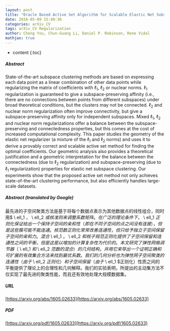 ```yaml
---
layout: post
title: "Oracle Based Active Set Algorithm for Scalable Elastic Net Subspace Clustering"
date: 2016-05-09 15:49:36
categories: arXiv_CV
tags: arXiv_CV Regularization
author: Chong You, Chun-Guang Li, Daniel P. Robinson, Rene Vidal
mathjax: true
---
```


* content
{:toc}

##### Abstract
State-of-the-art subspace clustering methods are based on expressing each data point as a linear combination of other data points while regularizing the matrix of coefficients with $\ell_1$, $\ell_2$ or nuclear norms. $\ell_1$ regularization is guaranteed to give a subspace-preserving affinity (i.e., there are no connections between points from different subspaces) under broad theoretical conditions, but the clusters may not be connected. $\ell_2$ and nuclear norm regularization often improve connectivity, but give a subspace-preserving affinity only for independent subspaces. Mixed $\ell_1$, $\ell_2$ and nuclear norm regularizations offer a balance between the subspace-preserving and connectedness properties, but this comes at the cost of increased computational complexity. This paper studies the geometry of the elastic net regularizer (a mixture of the $\ell_1$ and $\ell_2$ norms) and uses it to derive a provably correct and scalable active set method for finding the optimal coefficients. Our geometric analysis also provides a theoretical justification and a geometric interpretation for the balance between the connectedness (due to $\ell_2$ regularization) and subspace-preserving (due to $\ell_1$ regularization) properties for elastic net subspace clustering. Our experiments show that the proposed active set method not only achieves state-of-the-art clustering performance, but also efficiently handles large-scale datasets.

##### Abstract (translated by Google)
最先进的子空间聚类方法是基于将每个数据点表示为其他数据点的线性组合，同时用$ \ ell_1 $，$ \ ell_2 $或核准则来调整系数矩阵。在广泛的理论条件下，$ \ ell_1 $正则化保证给出一个保持子空间的亲和性（即在不同子空间的点之间没有连接），但是这些簇可能不能连通。核范数正则化常常改善连通性，但只给予独立子空间保留子空间的亲和力。混合$ \ ell_1 $，$ \ ell_2 $和核子规范正则化提供了子空间保留和连通性之间的平衡，但是这是以增加的计算复杂性为代价的。本文研究了弹性网格调节器（$ \ ell_1 $和$ \ ell_2 $范数的混合）的几何结构，并用它来导出一个证明正确和可扩展的有效集合方法来找到最优系数。我们的几何分析也为弹性网子空间聚类的连通性（由于$ \ ell_2 $正则化）和子空间保留（由于$ \ ell_1 $正则化）性质之间的平衡提供了理论上的合理性和几何解释。我们的实验表明，所提出的主动集方法不仅实现了最先进的聚类性能，而且还有效地处理大规模数据集。

##### URL
[https://arxiv.org/abs/1605.02633](https://arxiv.org/abs/1605.02633)

##### PDF
[https://arxiv.org/pdf/1605.02633](https://arxiv.org/pdf/1605.02633)

